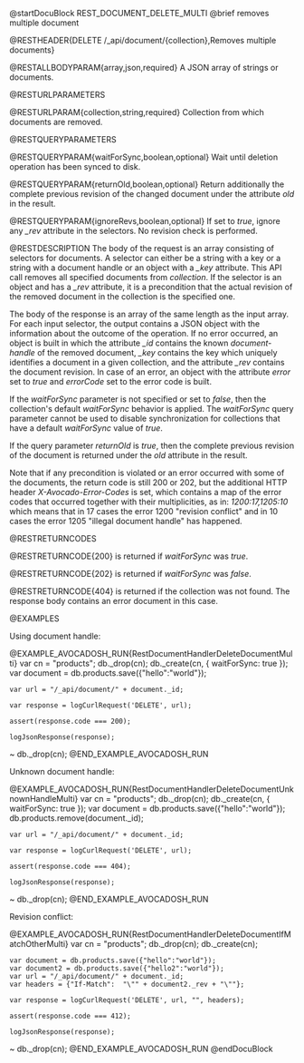 @startDocuBlock REST_DOCUMENT_DELETE_MULTI
@brief removes multiple document

@RESTHEADER{DELETE /_api/document/{collection},Removes multiple documents}

@RESTALLBODYPARAM{array,json,required}
A JSON array of strings or documents.

@RESTURLPARAMETERS

@RESTURLPARAM{collection,string,required}
Collection from which documents are removed.

@RESTQUERYPARAMETERS

@RESTQUERYPARAM{waitForSync,boolean,optional}
Wait until deletion operation has been synced to disk.

@RESTQUERYPARAM{returnOld,boolean,optional}
Return additionally the complete previous revision of the changed 
document under the attribute *old* in the result.

@RESTQUERYPARAM{ignoreRevs,boolean,optional}
If set to *true*, ignore any *_rev* attribute in the selectors. No
revision check is performed.

@RESTDESCRIPTION
The body of the request is an array consisting of selectors for
documents. A selector can either be a string with a key or a string
with a document handle or an object with a *_key* attribute. This
API call removes all specified documents from *collection*. If the
selector is an object and has a *_rev* attribute, it is a
precondition that the actual revision of the removed document in the
collection is the specified one.

The body of the response is an array of the same length as the input
array. For each input selector, the output contains a JSON object
with the information about the outcome of the operation. If no error
occurred, an object is built in which the attribute *_id* contains
the known *document-handle* of the removed document, *_key* contains
the key which uniquely identifies a document in a given collection,
and the attribute *_rev* contains the document revision. In case of
an error, an object with the attribute *error* set to *true* and
*errorCode* set to the error code is built.

If the *waitForSync* parameter is not specified or set to *false*,
then the collection's default *waitForSync* behavior is applied.
The *waitForSync* query parameter cannot be used to disable
synchronization for collections that have a default *waitForSync*
value of *true*.

If the query parameter *returnOld* is *true*, then
the complete previous revision of the document
is returned under the *old* attribute in the result.

Note that if any precondition is violated or an error occurred with
some of the documents, the return code is still 200 or 202, but
the additional HTTP header *X-Avocado-Error-Codes* is set, which
contains a map of the error codes that occurred together with their
multiplicities, as in: *1200:17,1205:10* which means that in 17
cases the error 1200 "revision conflict" and in 10 cases the error
1205 "illegal document handle" has happened.

@RESTRETURNCODES

@RESTRETURNCODE{200}
is returned if *waitForSync* was *true*.

@RESTRETURNCODE{202}
is returned if *waitForSync* was *false*.

@RESTRETURNCODE{404}
is returned if the collection was not found.
The response body contains an error document in this case.

@EXAMPLES

Using document handle:

@EXAMPLE_AVOCADOSH_RUN{RestDocumentHandlerDeleteDocumentMulti}
    var cn = "products";
    db._drop(cn);
    db._create(cn, { waitForSync: true });
    var document = db.products.save({"hello":"world"});

    var url = "/_api/document/" + document._id;

    var response = logCurlRequest('DELETE', url);

    assert(response.code === 200);

    logJsonResponse(response);
  ~ db._drop(cn);
@END_EXAMPLE_AVOCADOSH_RUN

Unknown document handle:

@EXAMPLE_AVOCADOSH_RUN{RestDocumentHandlerDeleteDocumentUnknownHandleMulti}
    var cn = "products";
    db._drop(cn);
    db._create(cn, { waitForSync: true });
    var document = db.products.save({"hello":"world"});
    db.products.remove(document._id);

    var url = "/_api/document/" + document._id;

    var response = logCurlRequest('DELETE', url);

    assert(response.code === 404);

    logJsonResponse(response);
  ~ db._drop(cn);
@END_EXAMPLE_AVOCADOSH_RUN

Revision conflict:

@EXAMPLE_AVOCADOSH_RUN{RestDocumentHandlerDeleteDocumentIfMatchOtherMulti}
    var cn = "products";
    db._drop(cn);
    db._create(cn);

    var document = db.products.save({"hello":"world"});
    var document2 = db.products.save({"hello2":"world"});
    var url = "/_api/document/" + document._id;
    var headers = {"If-Match":  "\"" + document2._rev + "\""};

    var response = logCurlRequest('DELETE', url, "", headers);

    assert(response.code === 412);

    logJsonResponse(response);
  ~ db._drop(cn);
@END_EXAMPLE_AVOCADOSH_RUN
@endDocuBlock
